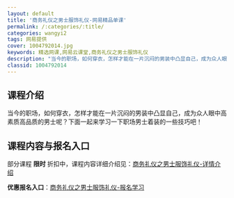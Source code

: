 ```yaml
---
layout: default
title: '商务礼仪之男士服饰礼仪-网易精品单课'
permalink: /:categories/:title/
categories: wangyi2
tags: 网易提供
cover: 1004792014.jpg
keywords: 精选网课,网易云课堂,商务礼仪之男士服饰礼仪
description: "当今的职场，如何穿衣，怎样才能在一片沉闷的男装中凸显自己，成为众人眼中高素质高品质的男士呢？下面一起来学习一下职场男士着装的一些技巧吧！商务礼仪之男士服饰礼仪"
classid: 1004792014
---
```


## 课程介绍

当今的职场，如何穿衣，怎样才能在一片沉闷的男装中凸显自己，成为众人眼中高素质高品质的男士呢？下面一起来学习一下职场男士着装的一些技巧吧！

## 课程内容与报名入口

部分课程 **限时** 折扣中，课程内容详细介绍见：[商务礼仪之男士服饰礼仪-详情介绍](https://study.163.com/course/introduction/1004792014.htm?share=1&shareId=1025206652&utm_campaign=share&utm_medium=iphoneShare&utm_source=&utm_u=1025206652)

**优惠报名入口**：[商务礼仪之男士服饰礼仪-报名学习](https://study.163.com/course/introduction/1004792014.htm?share=1&shareId=1025206652&utm_campaign=share&utm_medium=iphoneShare&utm_source=&utm_u=1025206652)

